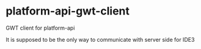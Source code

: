 platform-api-gwt-client
=======================
GWT client for platform-api

It is supposed to be the only way to communicate with server side for IDE3
